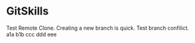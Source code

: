 GitSkills
=========

Test Remote Clone.
Creating a new branch is quick.
Test branch confilict.
a1a
b1b
ccc
ddd
eee
